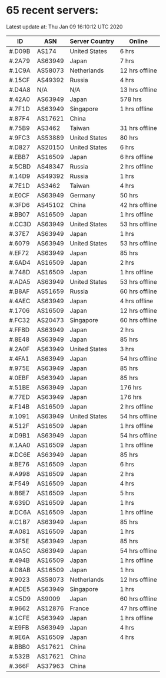 # 65 recent servers:

Latest update at: Thu Jan 09 16:10:12 UTC 2020

| ID | ASN | Server Country | Online |
| -- | --- | -------------- | ------ |
| #.D09B | AS174 | United States | 6 hrs |
| #.2A79 | AS63949 | Japan | 7 hrs |
| #.1C9A | AS58073 | Netherlands | 12 hrs offline |
| #.15CF | AS49392 | Russia | 4 hrs |
| #.D4A8 | N/A | N/A | 13 hrs offline |
| #.42A0 | AS63949 | Japan | 578 hrs |
| #.7F1D | AS63949 | Singapore | 1 hrs offline |
| #.87F4 | AS17621 | China | |
| #.75B9 | AS3462 | Taiwan | 31 hrs offline |
| #.9FC3 | AS53889 | United States | 80 hrs |
| #.D827 | AS20150 | United States | 6 hrs |
| #.EBB7 | AS16509 | Japan | 6 hrs offline |
| #.5CBD | AS48347 | Russia | 2 hrs offline |
| #.14D9 | AS49392 | Russia | 1 hrs |
| #.7E1D | AS3462 | Taiwan | 4 hrs |
| #.E0CF | AS63949 | Germany | 50 hrs |
| #.3FD6 | AS45102 | China | 42 hrs offline |
| #.BB07 | AS16509 | Japan | 1 hrs offline |
| #.CC3D | AS63949 | United States | 53 hrs offline |
| #.37E7 | AS63949 | Japan | 1 hrs |
| #.6079 | AS63949 | United States | 53 hrs offline |
| #.EF72 | AS63949 | Japan | 85 hrs |
| #.6AD4 | AS16509 | Japan | 2 hrs |
| #.748D | AS16509 | Japan | 1 hrs offline |
| #.ADA5 | AS63949 | United States | 53 hrs offline |
| #.B8AF | AS51659 | Russia | 60 hrs offline |
| #.4AEC | AS63949 | Japan | 4 hrs offline |
| #.1706 | AS16509 | Japan | 12 hrs offline |
| #.FC32 | AS20473 | Singapore | 60 hrs offline |
| #.FFBD | AS63949 | Japan | 2 hrs |
| #.8E48 | AS63949 | Japan | 85 hrs |
| #.2A0F | AS63949 | United States | 3 hrs |
| #.4FA1 | AS63949 | Japan | 54 hrs offline |
| #.975E | AS63949 | Japan | 85 hrs |
| #.0EBF | AS63949 | Japan | 85 hrs |
| #.51BE | AS63949 | Japan | 176 hrs |
| #.77ED | AS63949 | Japan | 176 hrs |
| #.F14B | AS16509 | Japan | 2 hrs offline |
| #.1091 | AS63949 | United States | 54 hrs offline |
| #.512F | AS16509 | Japan | 1 hrs offline |
| #.D9B1 | AS63949 | Japan | 54 hrs offline |
| #.1AA0 | AS16509 | Japan | 1 hrs offline |
| #.DC6E | AS63949 | Japan | 85 hrs |
| #.BE76 | AS16509 | Japan | 6 hrs |
| #.A998 | AS16509 | Japan | 2 hrs |
| #.F549 | AS16509 | Japan | 4 hrs |
| #.B6E7 | AS16509 | Japan | 5 hrs |
| #.639D | AS16509 | Japan | 1 hrs |
| #.DC6A | AS16509 | Japan | 1 hrs offline |
| #.C1B7 | AS63949 | Japan | 85 hrs |
| #.A081 | AS16509 | Japan | 1 hrs |
| #.3F5E | AS63949 | Japan | 85 hrs |
| #.0A5C | AS63949 | Japan | 54 hrs offline |
| #.494B | AS16509 | Japan | 1 hrs offline |
| #.D8AB | AS16509 | Japan | 1 hrs |
| #.9023 | AS58073 | Netherlands | 12 hrs offline |
| #.ADE5 | AS63949 | Singapore | 1 hrs |
| #.C5D9 | AS9009 | Japan | 60 hrs offline |
| #.9662 | AS12876 | France | 47 hrs offline |
| #.1CFE | AS63949 | Japan | 1 hrs offline |
| #.E9FB | AS63949 | Japan | 4 hrs |
| #.9E6A | AS16509 | Japan | 4 hrs |
| #.BBB0 | AS17621 | China | |
| #.532B | AS17621 | China | |
| #.366F | AS37963 | China | |

